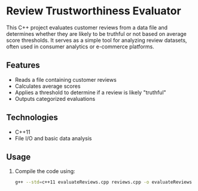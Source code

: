 # Review Trustworthiness Evaluator

This C++ project evaluates customer reviews from a data file and determines whether they are likely to be truthful or not based on average score thresholds. It serves as a simple tool for analyzing review datasets, often used in consumer analytics or e-commerce platforms.

## Features

- Reads a file containing customer reviews
- Calculates average scores
- Applies a threshold to determine if a review is likely "truthful"
- Outputs categorized evaluations

## Technologies

- C++11
- File I/O and basic data analysis

## Usage

1. Compile the code using:
   ```bash
   g++ --std=c++11 evaluateReviews.cpp reviews.cpp -o evaluateReviews
